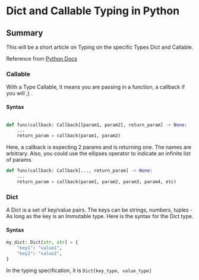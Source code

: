 # Dict and Callable Typing in Python

## Summary

This will be a short article on Typing on the specific Types Dict and Callable.

Reference from [Python Docs](https://docs.python.org/3/library/typing.html)

### Callable

With a Type Callable, it means you are passing in a function, a callback if you will ;) .

#### Syntax

```python

def func(callback: Callback[[param1, param2], return_param] -> None:
    ...
    return_param = callback(param1, param2)
```

Here, a callback is expecting 2 params and is returning one. The names are arbitrary. Also, you could use the ellipses operator to indicate an infinite list of params.

```python
def func(callback: Callback[..., return_param] -> None:
    ...
    return_param = callback(param1, param2, param3, param4, etc)
```

### Dict

A Dict is a set of key/value pairs. The keys can be strings, numbers, tuples - As long as the key is an Immutable type. Here is the syntax for the Dict type.

#### Syntax

```python
my_dict: Dict[str, str] = {
    "key1": "value1",
    "key2": "value2",
}
```

In the typing specification, it is `Dict[key_type, value_type]`